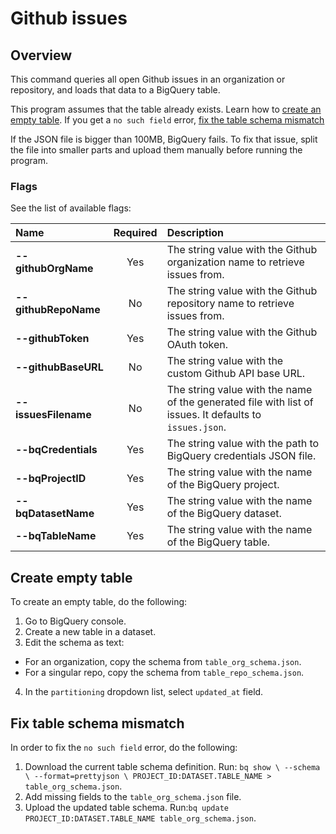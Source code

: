 # Github issues

## Overview

This command queries all open Github issues in an organization or repository, and loads that data to a BigQuery table.

This program assumes that the table already exists. Learn how to [create an empty table](#create-empty-table).
If you get a `no such field` error, [fix the table schema mismatch](#fix-table-schema-mismatch)

If the JSON file is bigger than 100MB, BigQuery fails. To fix that issue, split the file into smaller parts and upload
them manually before running the program.

### Flags

See the list of available flags:

| Name                 | Required | Description                                                                                             |
|:---------------------|:--------:|:--------------------------------------------------------------------------------------------------------|
| **--githubOrgName**  |   Yes    | The string value with the Github organization name to retrieve issues from.                             
| **--githubRepoName** |    No    | The string value with the Github repository name to retrieve issues from.                               
| **--githubToken**    |   Yes    | The string value with the Github OAuth token.                                                           
| **--githubBaseURL**  |    No    | The string value with the custom Github API base URL.                                                   
| **--issuesFilename** |    No    | The string value with the name of the generated file with list of issues. It defaults to `issues.json`. 
| **--bqCredentials**  |   Yes    | The string value with the path to BigQuery credentials JSON file.                                       
| **--bqProjectID**    |   Yes    | The string value with the name of the BigQuery project.                                                 
| **--bqDatasetName**  |   Yes    | The string value with the name of the BigQuery dataset.                                                 
| **--bqTableName**    |   Yes    | The string value with the name of the BigQuery table.                                                   

## Create empty table

To create an empty table, do the following:

1. Go to BigQuery console.
2. Create a new table in a dataset.
3. Edit the schema as text:

* For an organization, copy the schema from `table_org_schema.json`.
* For a singular repo, copy the schema from `table_repo_schema.json`.

4. In the `partitioning` dropdown list, select `updated_at` field.

## Fix table schema mismatch

In order to fix the `no such field` error, do the following:

1. Download the current table schema definition.
   Run: `bq show \ --schema \ --format=prettyjson \ PROJECT_ID:DATASET.TABLE_NAME > table_org_schema.json`.
2. Add missing fields to the `table_org_schema.json` file.
3. Upload the updated table schema. Run:`bq update PROJECT_ID:DATASET.TABLE_NAME table_org_schema.json`.
